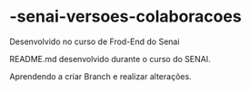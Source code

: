 # -senai-versoes-colaboracoes
Desenvolvido no curso de Frod-End do Senai

README.md desenvolvido durante o curso do SENAI.

Aprendendo a criar Branch e realizar alterações.